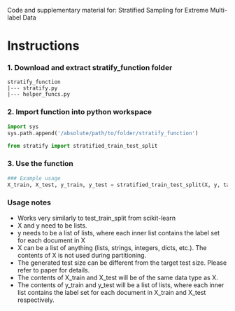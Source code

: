 Code and supplementary material for: Stratified Sampling for Extreme Multi-label Data

# Instructions

### 1. Download and extract <strong>stratify_function</strong> folder
```
stratify_function
|--- stratify.py
|--- helper_funcs.py
```
### 2. Import function into python workspace

```python
import sys
sys.path.append('/absolute/path/to/folder/stratify_function')

from stratify import stratified_train_test_split
```

### 3. Use the function

```python
### Example usage
X_train, X_test, y_train, y_test = stratified_train_test_split(X, y, target_test_size=0.2, random_state=42)
```

### Usage notes
- Works very similarly to test_train_split from scikit-learn
- X and y need to be lists.
- y needs to be a list of lists, where each inner list contains the label set for each document in X
- X can be a list of anything (lists, strings, integers, dicts, etc.). The contents of X is not used during partitioning.
- The generated test size can be different from the target test size. Please refer to paper for details.
- The contents of X_train and X_test will be of the same data type as X.
- The contents of y_train and y_test will be a list of lists, where each inner list contains the label set for each document in X_train and X_test respectively.